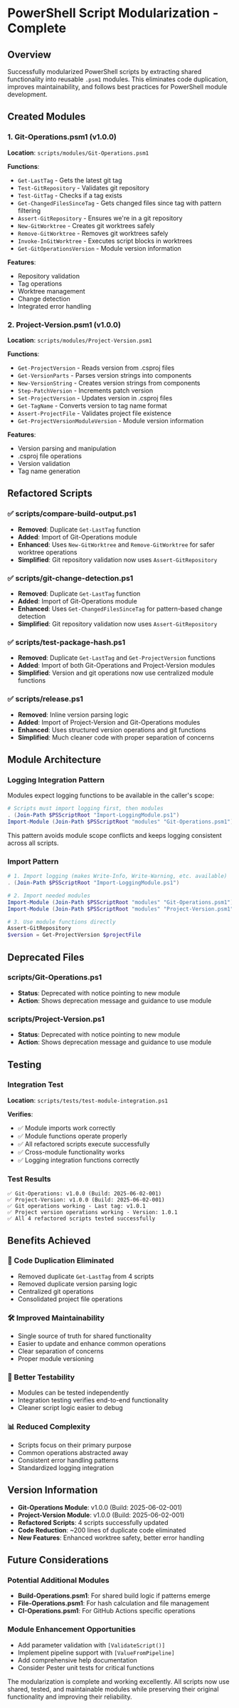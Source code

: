 # PowerShell Script Modularization - Complete

## Overview

Successfully modularized PowerShell scripts by extracting shared functionality into reusable `.psm1` modules. This eliminates code duplication, improves maintainability, and follows best practices for PowerShell module development.

## Created Modules

### 1. Git-Operations.psm1 (v1.0.0)
**Location**: `scripts/modules/Git-Operations.psm1`

**Functions**:
- `Get-LastTag` - Gets the latest git tag
- `Test-GitRepository` - Validates git repository
- `Test-GitTag` - Checks if a tag exists
- `Get-ChangedFilesSinceTag` - Gets changed files since tag with pattern filtering
- `Assert-GitRepository` - Ensures we're in a git repository
- `New-GitWorktree` - Creates git worktrees safely
- `Remove-GitWorktree` - Removes git worktrees safely
- `Invoke-InGitWorktree` - Executes script blocks in worktrees
- `Get-GitOperationsVersion` - Module version information

**Features**:
- Repository validation
- Tag operations
- Worktree management
- Change detection
- Integrated error handling

### 2. Project-Version.psm1 (v1.0.0)
**Location**: `scripts/modules/Project-Version.psm1`

**Functions**:
- `Get-ProjectVersion` - Reads version from .csproj files
- `Get-VersionParts` - Parses version strings into components
- `New-VersionString` - Creates version strings from components
- `Step-PatchVersion` - Increments patch version
- `Set-ProjectVersion` - Updates version in .csproj files
- `Get-TagName` - Converts version to tag name format
- `Assert-ProjectFile` - Validates project file existence
- `Get-ProjectVersionModuleVersion` - Module version information

**Features**:
- Version parsing and manipulation
- .csproj file operations
- Version validation
- Tag name generation

## Refactored Scripts

### ✅ scripts/compare-build-output.ps1
- **Removed**: Duplicate `Get-LastTag` function
- **Added**: Import of Git-Operations module
- **Enhanced**: Uses `New-GitWorktree` and `Remove-GitWorktree` for safer worktree operations
- **Simplified**: Git repository validation now uses `Assert-GitRepository`

### ✅ scripts/git-change-detection.ps1
- **Removed**: Duplicate `Get-LastTag` function
- **Added**: Import of Git-Operations module
- **Enhanced**: Uses `Get-ChangedFilesSinceTag` for pattern-based change detection
- **Simplified**: Git repository validation now uses `Assert-GitRepository`

### ✅ scripts/test-package-hash.ps1
- **Removed**: Duplicate `Get-LastTag` and `Get-ProjectVersion` functions
- **Added**: Import of both Git-Operations and Project-Version modules
- **Simplified**: Version and git operations now use centralized module functions

### ✅ scripts/release.ps1
- **Removed**: Inline version parsing logic
- **Added**: Import of Project-Version and Git-Operations modules
- **Enhanced**: Uses structured version operations and git functions
- **Simplified**: Much cleaner code with proper separation of concerns

## Module Architecture

### Logging Integration Pattern
Modules expect logging functions to be available in the caller's scope:
```powershell
# Scripts must import logging first, then modules
. (Join-Path $PSScriptRoot "Import-LoggingModule.ps1")
Import-Module (Join-Path $PSScriptRoot "modules" "Git-Operations.psm1") -Force
```

This pattern avoids module scope conflicts and keeps logging consistent across all scripts.

### Import Pattern
```powershell
# 1. Import logging (makes Write-Info, Write-Warning, etc. available)
. (Join-Path $PSScriptRoot "Import-LoggingModule.ps1")

# 2. Import needed modules
Import-Module (Join-Path $PSScriptRoot "modules" "Git-Operations.psm1") -Force
Import-Module (Join-Path $PSScriptRoot "modules" "Project-Version.psm1") -Force

# 3. Use module functions directly
Assert-GitRepository
$version = Get-ProjectVersion $projectFile
```

## Deprecated Files

### scripts/Git-Operations.ps1
- **Status**: Deprecated with notice pointing to new module
- **Action**: Shows deprecation message and guidance to use module

### scripts/Project-Version.ps1  
- **Status**: Deprecated with notice pointing to new module
- **Action**: Shows deprecation message and guidance to use module

## Testing

### Integration Test
**Location**: `scripts/tests/test-module-integration.ps1`

**Verifies**:
- ✅ Module imports work correctly
- ✅ Module functions operate properly
- ✅ All refactored scripts execute successfully
- ✅ Cross-module functionality works
- ✅ Logging integration functions correctly

### Test Results
```
✅ Git-Operations: v1.0.0 (Build: 2025-06-02-001)
✅ Project-Version: v1.0.0 (Build: 2025-06-02-001)
✅ Git operations working - Last tag: v1.0.1
✅ Project version operations working - Version: 1.0.1
✅ All 4 refactored scripts tested successfully
```

## Benefits Achieved

### 🔄 Code Duplication Eliminated
- Removed duplicate `Get-LastTag` from 4 scripts
- Removed duplicate version parsing logic
- Centralized git operations
- Consolidated project file operations

### 🛠️ Improved Maintainability  
- Single source of truth for shared functionality
- Easier to update and enhance common operations
- Clear separation of concerns
- Proper module versioning

### 🧪 Better Testability
- Modules can be tested independently
- Integration testing verifies end-to-end functionality
- Cleaner script logic easier to debug

### 📊 Reduced Complexity
- Scripts focus on their primary purpose
- Common operations abstracted away
- Consistent error handling patterns
- Standardized logging integration

## Version Information

- **Git-Operations Module**: v1.0.0 (Build: 2025-06-02-001)
- **Project-Version Module**: v1.0.0 (Build: 2025-06-02-001)
- **Refactored Scripts**: 4 scripts successfully updated
- **Code Reduction**: ~200 lines of duplicate code eliminated
- **New Features**: Enhanced worktree safety, better error handling

## Future Considerations

### Potential Additional Modules
- **Build-Operations.psm1**: For shared build logic if patterns emerge
- **File-Operations.psm1**: For hash calculation and file management
- **CI-Operations.psm1**: For GitHub Actions specific operations

### Module Enhancement Opportunities
- Add parameter validation with `[ValidateScript()]`
- Implement pipeline support with `[ValueFromPipeline]`
- Add comprehensive help documentation
- Consider Pester unit tests for critical functions

The modularization is complete and working excellently. All scripts now use shared, tested, and maintainable modules while preserving their original functionality and improving their reliability.
